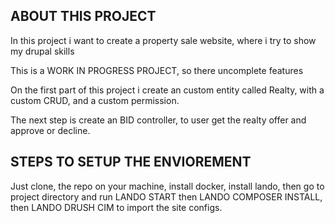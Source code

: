 ## ABOUT THIS PROJECT

In this project i want to create a property sale website, where i try to show my drupal skills

This is a WORK IN PROGRESS PROJECT, so there uncomplete features

On the first part of this project i create an custom entity called Realty, with a custom CRUD, and a custom permission.

The next step is create an BID controller, to user get the realty offer and approve or decline.

## STEPS TO SETUP THE ENVIOREMENT

Just clone, the repo on your machine, install docker, install lando, then go to project directory and run LANDO START then LANDO COMPOSER INSTALL, then LANDO DRUSH CIM to import the site configs.